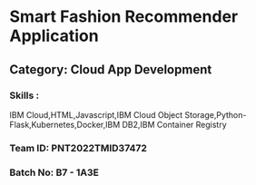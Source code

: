 # Smart Fashion Recommender Application
<!--Batch:  -->
## Category: Cloud App Development

### Skills :
IBM Cloud,HTML,Javascript,IBM Cloud Object Storage,Python-Flask,Kubernetes,Docker,IBM DB2,IBM Container Registry

### Team ID: PNT2022TMID37472
### Batch No: B7 - 1A3E

<!--
Team ID : PNT2022TMID37472

Team Size : 4

Team Leader : LUBNA FATHIMA N

Team member : GANGA M

Team member : SUGAIEL FATHIMA A

Team member : FARHAT JABEEN A

-->
